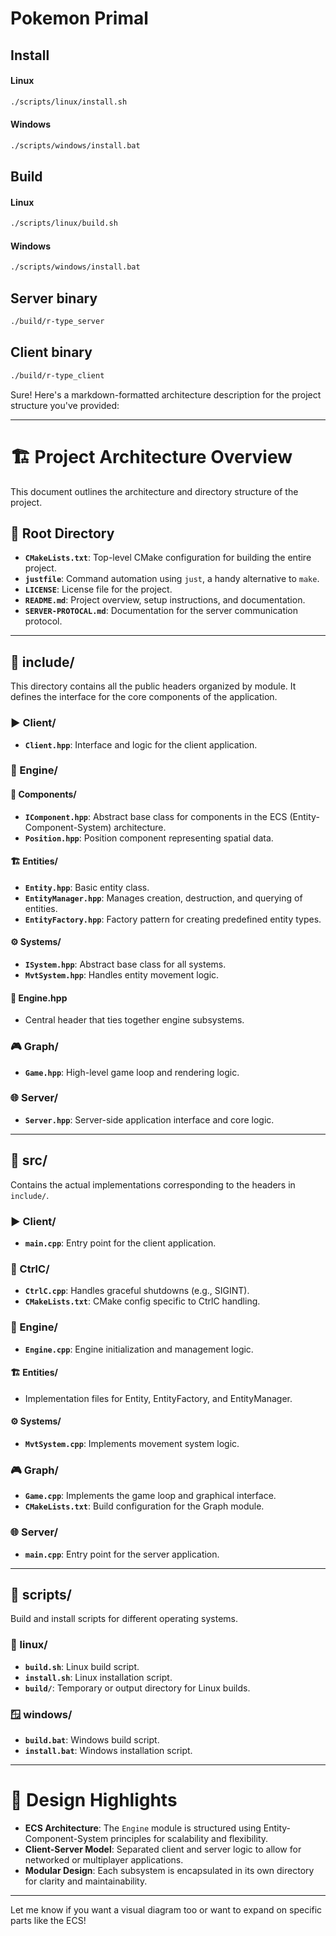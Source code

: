 # Pokemon Primal

## Install

#### Linux
```bash
./scripts/linux/install.sh
```

#### Windows
```bash
./scripts/windows/install.bat
```

## Build

#### Linux
```bash
./scripts/linux/build.sh
```

#### Windows
```bash
./scripts/windows/install.bat
```

## Server binary
```bash
./build/r-type_server
```

## Client binary
```bash
./build/r-type_client
```


Sure! Here's a markdown-formatted architecture description for the project structure you've provided:

---

# 🏗️ Project Architecture Overview

This document outlines the architecture and directory structure of the project.

## 📁 Root Directory

- **`CMakeLists.txt`**: Top-level CMake configuration for building the entire project.
- **`justfile`**: Command automation using `just`, a handy alternative to `make`.
- **`LICENSE`**: License file for the project.
- **`README.md`**: Project overview, setup instructions, and documentation.
- **`SERVER-PROTOCAL.md`**: Documentation for the server communication protocol.

---

## 📁 include/

This directory contains all the public headers organized by module. It defines the interface for the core components of the application.

### ▶️ Client/
- **`Client.hpp`**: Interface and logic for the client application.

### 🧠 Engine/

#### 🔌 Components/
- **`IComponent.hpp`**: Abstract base class for components in the ECS (Entity-Component-System) architecture.
- **`Position.hpp`**: Position component representing spatial data.

#### 🏗️ Entities/
- **`Entity.hpp`**: Basic entity class.
- **`EntityManager.hpp`**: Manages creation, destruction, and querying of entities.
- **`EntityFactory.hpp`**: Factory pattern for creating predefined entity types.

#### ⚙️ Systems/
- **`ISystem.hpp`**: Abstract base class for all systems.
- **`MvtSystem.hpp`**: Handles entity movement logic.

#### 🧠 Engine.hpp
- Central header that ties together engine subsystems.

### 🎮 Graph/
- **`Game.hpp`**: High-level game loop and rendering logic.

### 🌐 Server/
- **`Server.hpp`**: Server-side application interface and core logic.

---

## 📁 src/

Contains the actual implementations corresponding to the headers in `include/`.

### ▶️ Client/
- **`main.cpp`**: Entry point for the client application.

### 🧼 CtrlC/
- **`CtrlC.cpp`**: Handles graceful shutdowns (e.g., SIGINT).
- **`CMakeLists.txt`**: CMake config specific to CtrlC handling.

### 🧠 Engine/
- **`Engine.cpp`**: Engine initialization and management logic.

#### 🏗️ Entities/
- Implementation files for Entity, EntityFactory, and EntityManager.

#### ⚙️ Systems/
- **`MvtSystem.cpp`**: Implements movement system logic.

### 🎮 Graph/
- **`Game.cpp`**: Implements the game loop and graphical interface.
- **`CMakeLists.txt`**: Build configuration for the Graph module.

### 🌐 Server/
- **`main.cpp`**: Entry point for the server application.

---

## 📁 scripts/

Build and install scripts for different operating systems.

### 🐧 linux/
- **`build.sh`**: Linux build script.
- **`install.sh`**: Linux installation script.
- **`build/`**: Temporary or output directory for Linux builds.

### 🪟 windows/
- **`build.bat`**: Windows build script.
- **`install.bat`**: Windows installation script.

---

# 🧩 Design Highlights

- **ECS Architecture**: The `Engine` module is structured using Entity-Component-System principles for scalability and flexibility.
- **Client-Server Model**: Separated client and server logic to allow for networked or multiplayer applications.
- **Modular Design**: Each subsystem is encapsulated in its own directory for clarity and maintainability.

---

Let me know if you want a visual diagram too or want to expand on specific parts like the ECS!